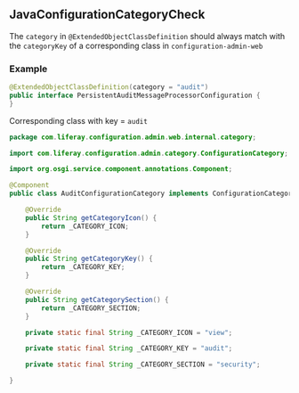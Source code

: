 ## JavaConfigurationCategoryCheck

The `category` in `@ExtendedObjectClassDefinition` should always match with the
`categoryKey` of a corresponding class in `configuration-admin-web`

### Example

```java
@ExtendedObjectClassDefinition(category = "audit")
public interface PersistentAuditMessageProcessorConfiguration {
}
```

Corresponding class with key = `audit`

```java
package com.liferay.configuration.admin.web.internal.category;

import com.liferay.configuration.admin.category.ConfigurationCategory;

import org.osgi.service.component.annotations.Component;

@Component
public class AuditConfigurationCategory implements ConfigurationCategory {

    @Override
    public String getCategoryIcon() {
        return _CATEGORY_ICON;
    }

    @Override
    public String getCategoryKey() {
        return _CATEGORY_KEY;
    }

    @Override
    public String getCategorySection() {
        return _CATEGORY_SECTION;
    }

    private static final String _CATEGORY_ICON = "view";

    private static final String _CATEGORY_KEY = "audit";

    private static final String _CATEGORY_SECTION = "security";

}
```